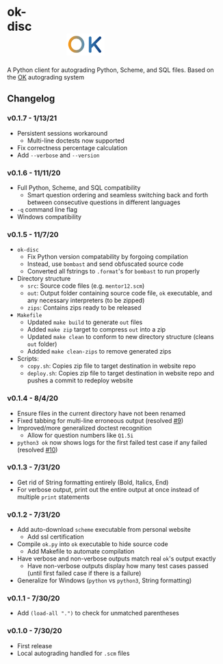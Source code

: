 <p align="center"><h1>ok-disc&nbsp;&nbsp;&nbsp;&nbsp;&nbsp;&nbsp;&nbsp;&nbsp;&nbsp;&nbsp;&nbsp;&nbsp;&nbsp;&nbsp;&nbsp;&nbsp;&nbsp;&nbsp;&nbsp;&nbsp;&nbsp;&nbsp;&nbsp;&nbsp;&nbsp;&nbsp;&nbsp;&nbsp;&nbsp;&nbsp;&nbsp;&nbsp;&nbsp;&nbsp;&nbsp;&nbsp;&nbsp;&nbsp;&nbsp;&nbsp;&nbsp;&nbsp;&nbsp;&nbsp;&nbsp;&nbsp;&nbsp;&nbsp;&nbsp;&nbsp;&nbsp;&nbsp;&nbsp;&nbsp;&nbsp;&nbsp;&nbsp;&nbsp;&nbsp;&nbsp;&nbsp;&nbsp;&nbsp;&nbsp;&nbsp;&nbsp;&nbsp;&nbsp;&nbsp;&nbsp;&nbsp;&nbsp;&nbsp;&nbsp;&nbsp;&nbsp;&nbsp;&nbsp;&nbsp;&nbsp;&nbsp;&nbsp;&nbsp;&nbsp;&nbsp;&nbsp;&nbsp;&nbsp;<img src="https://github.com/LarynQi/ok-disc/blob/master/assets/img/ok-logo.png" alt="drawing" height="50"/></h1></p>

A Python client for autograding Python, Scheme, and SQL files. Based on the [OK](https://github.com/okpy/ok-client) autograding system 

## Changelog

### v0.1.7 - 1/13/21
* Persistent sessions workaround
  * Multi-line doctests now supported
* Fix correctness percentage calculation
* Add `--verbose` and `--version`

### v0.1.6 - 11/11/20
* Full Python, Scheme, and SQL compatibility
  * Smart question ordering and seamless switching back and forth between consecutive questions in different languages
* `-q` command line flag
* Windows compatibility

### v0.1.5 - 11/7/20
* `ok-disc`
  * Fix Python version compatability by forgoing compilation
  * Instead, use `bombast` and send obfuscated source code
  * Converted all fstrings to `.format`'s for `bombast` to run properly
* Directory structure
  * `src`: Source code files (e.g. `mentor12.scm`)
  * `out`: Output folder containing source code file, `ok` executable, and any necessary interpreters (to be zipped)
  * `zips`: Contains zips ready to be released
* `Makefile`
  * Updated `make build` to generate `out` files
  * Added `make zip` target to compress `out` into a zip
  * Updated `make clean` to conform to new directory structure (cleans `out` folder)
  * Addded `make clean-zips` to remove generated zips
* Scripts:
  * `copy.sh`: Copies zip file to target destination in website repo
  * `deploy.sh`: Copies zip file to target destination in website repo and pushes a commit to redeploy website
 
### v0.1.4 - 8/4/20
* Ensure files in the current directory have not been renamed
* Fixed tabbing for multi-line erroneous output (resolved [#9](https://github.com/LarynQi/ok-disc/issues/9))
* Improved/more generalized doctest recognition
  * Allow for question numbers like `Q1.5i`
* `python3 ok` now shows logs for the first failed test case if any failed (resolved [#10](https://github.com/LarynQi/ok-disc/issues/10))

### v0.1.3 - 7/31/20
* Get rid of String formatting entirely (Bold, Italics, End)
* For verbose output, print out the entire output at once instead of multiple `print` statements

### v0.1.2 - 7/31/20
* Add auto-download `scheme` executable from personal website
  * Add ssl certification
* Compile `ok.py` into `ok` executable to hide source code
  * Add Makefile to automate compilation
* Have verbose and non-verbose outputs match real `ok`'s output exactly
  * Have non-verbose outputs display how many test cases passed (until first failed case if there is a failure)
* Generalize for Windows (`python` vs `python3`, String formatting)

### v0.1.1 - 7/30/20
* Add `(load-all ".")` to check for unmatched parentheses

### v0.1.0 - 7/30/20
* First release
* Local autograding handled for `.scm` files
